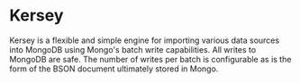 Kersey
================

Kersey is a flexible and simple engine for importing various data sources into 
MongoDB using Mongo's batch write capabilities.  All writes to MongoDB are safe.
The number of writes per batch is configurable as is the form of the BSON 
document ultimately stored in Mongo.